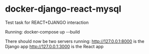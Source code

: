 # docker-django-react-mysql
Test task for REACT+DJANGO interaction

Running:
docker-compose up --build

There should now be two servers running:
http://127.0.0.1:8000 is the Django app
http://127.0.0.1:3000 is the React app
